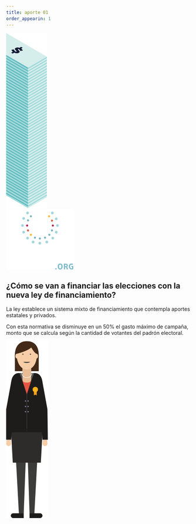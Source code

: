 ```yaml
---
title: aporte 01
order_appearin: 1
---
```

<section id="aporte-01">
  <div class="col-md-2 hidden-xs">
    <img src="img/01-billeton.png" alt="">
  </div>
  <div class="col-md-8">
    <div><img src="img/01-logo.png" alt="logo ciudadano inteligente"></div>
    <div>
      <h2>¿Cómo se van a financiar las elecciones <span class="txt-celestino">con la nueva ley de financiamiento</span>?</h2>
      <p>La ley establece un sistema mixto de financiamiento que contempla aportes <span class="txt-rogelio">estatales</span> y <span class="txt-rubio">privados</span>.</p>
      <p>Con esta normativa <span class="txt-celestino">se disminuye en un 50% el gasto máximo de campaña</span>, monto que se calcula según la cantidad de votantes del padrón electoral.</p>
    </div>
  </div>
  <div class="col-md-2 hidden-xs">
    <img src="img/01-candidata.png" alt="">
  </div>
</section>